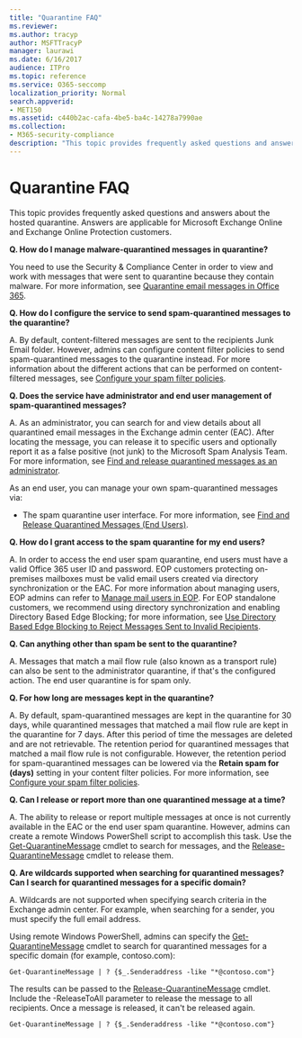 ```yaml
---
title: "Quarantine FAQ"
ms.reviewer: 
ms.author: tracyp
author: MSFTTracyP
manager: laurawi
ms.date: 6/16/2017
audience: ITPro
ms.topic: reference
ms.service: O365-seccomp
localization_priority: Normal
search.appverid:
- MET150
ms.assetid: c440b2ac-cafa-4be5-ba4c-14278a7990ae
ms.collection:
- M365-security-compliance
description: "This topic provides frequently asked questions and answers about the hosted quarantine."
---
```


# Quarantine FAQ

This topic provides frequently asked questions and answers about the hosted quarantine. Answers are applicable for Microsoft Exchange Online and Exchange Online Protection customers.
  
 **Q. How do I manage malware-quarantined messages in quarantine?**
  
You need to use the Security &amp; Compliance Center in order to view and work with messages that were sent to quarantine because they contain malware. For more information, see [Quarantine email messages in Office 365](https://support.office.com/article/Quarantine-email-messages-in-Office-365-4c234874-015e-4768-8495-98fcccfc639b).
  
 **Q. How do I configure the service to send spam-quarantined messages to the quarantine?**
  
A. By default, content-filtered messages are sent to the recipients Junk Email folder. However, admins can configure content filter policies to send spam-quarantined messages to the quarantine instead. For more information about the different actions that can be performed on content-filtered messages, see [Configure your spam filter policies](configure-your-spam-filter-policies.md).
  
 **Q. Does the service have administrator and end user management of spam-quarantined messages?**
  
A. As an administrator, you can search for and view details about all quarantined email messages in the Exchange admin center (EAC). After locating the message, you can release it to specific users and optionally report it as a false positive (not junk) to the Microsoft Spam Analysis Team. For more information, see [Find and release quarantined messages as an administrator](find-and-release-quarantined-messages-as-an-administrator.md).
  
As an end user, you can manage your own spam-quarantined messages via: 
  
- The spam quarantine user interface. For more information, see [Find and Release Quarantined Messages (End Users)](http://technet.microsoft.com/library/e439b560-827a-4807-abd3-6b861c1ff786.aspx).
        
 **Q. How do I grant access to the spam quarantine for my end users?**
  
A. In order to access the end user spam quarantine, end users must have a valid Office 365 user ID and password. EOP customers protecting on-premises mailboxes must be valid email users created via directory synchronization or the EAC. For more information about managing users, EOP admins can refer to [Manage mail users in EOP](eop/manage-mail-users-in-eop.md). For EOP standalone customers, we recommend using directory synchronization and enabling Directory Based Edge Blocking; for more information, see [Use Directory Based Edge Blocking to Reject Messages Sent to Invalid Recipients](http://technet.microsoft.com/library/ca7b7416-92ed-40ad-abdb-695be46ea2e4.aspx).
  
 **Q. Can anything other than spam be sent to the quarantine?**
  
A. Messages that match a mail flow rule (also known as a transport rule) can also be sent to the administrator quarantine, if that's the configured action. The end user quarantine is for spam only.
  
 **Q. For how long are messages kept in the quarantine?**
  
A. By default, spam-quarantined messages are kept in the quarantine for 30 days, while quarantined messages that matched a mail flow rule are kept in the quarantine for 7 days. After this period of time the messages are deleted and are not retrievable. The retention period for quarantined messages that matched a mail flow rule is not configurable. However, the retention period for spam-quarantined messages can be lowered via the **Retain spam for (days)** setting in your content filter policies. For more information, see [Configure your spam filter policies](configure-your-spam-filter-policies.md).
  
 **Q. Can I release or report more than one quarantined message at a time?**
  
A. The ability to release or report multiple messages at once is not currently available in the EAC or the end user spam quarantine. However, admins can create a remote Windows PowerShell script to accomplish this task. Use the [Get-QuarantineMessage](http://technet.microsoft.com/library/88026da1-8dbc-49e7-80e8-112a32773c34.aspx) cmdlet to search for messages, and the [Release-QuarantineMessage](http://technet.microsoft.com/library/4a3aa05c-238f-46f2-b8dd-b0e3c38eab3e.aspx) cmdlet to release them. 
  
 **Q. Are wildcards supported when searching for quarantined messages? Can I search for quarantined messages for a specific domain?**
  
A. Wildcards are not supported when specifying search criteria in the Exchange admin center. For example, when searching for a sender, you must specify the full email address.
  
Using remote Windows PowerShell, admins can specify the [Get-QuarantineMessage](http://technet.microsoft.com/library/88026da1-8dbc-49e7-80e8-112a32773c34.aspx) cmdlet to search for quarantined messages for a specific domain (for example, contoso.com): 
  
```
Get-QuarantineMessage | ? {$_.Senderaddress -like "*@contoso.com"}
```

The results can be passed to the [Release-QuarantineMessage](http://technet.microsoft.com/library/4a3aa05c-238f-46f2-b8dd-b0e3c38eab3e.aspx) cmdlet. Include the -ReleaseToAll parameter to release the message to all recipients. Once a message is released, it can't be released again. 
  
```
Get-QuarantineMessage | ? {$_.Senderaddress -like "*@contoso.com"}
```


